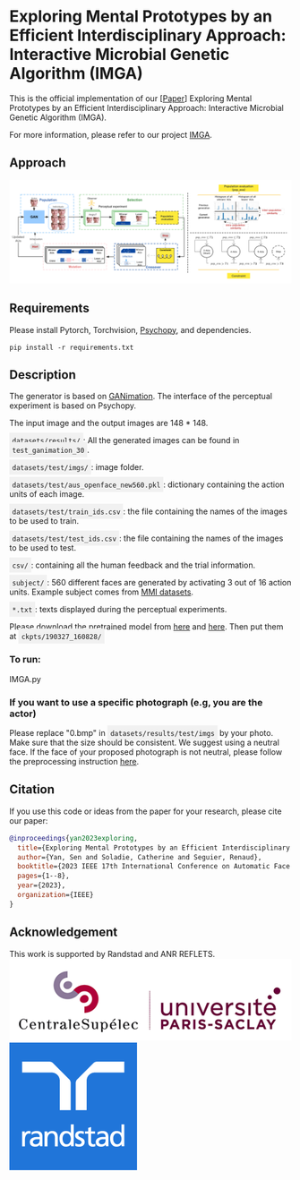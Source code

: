 # Exploring Mental Prototypes by an Efficient Interdisciplinary Approach: Interactive Microbial Genetic Algorithm (IMGA)
This is the official implementation of our [[Paper](https://hal.science/hal-04050608/document)] Exploring Mental Prototypes by an Efficient Interdisciplinary Approach: Interactive Microbial Genetic Algorithm (IMGA).

For more information, please refer to our project [IMGA](https://yansen0508.github.io/Interactive-Microbial-Genetic-Algorithm/).

## Approach
![General pipeline](Figs/pipeline.png)

## Requirements
Please install Pytorch, Torchvision, [Psychopy](https://www.psychopy.org/), and dependencies.
```shell
pip install -r requirements.txt
```

## Description
The generator is based on [GANimation](https://github.com/albertpumarola/GANimation).
The interface of the perceptual experiment is based on Psychopy.

The input image and the output images are 148 * 148.

<span style="background-color: #f1f1f1; padding: 5px;"><code>datasets/results/</code></span>:
All the generated images can be found in <span style="background-color: #f1f1f1; padding: 5px;"><code>test_ganimation_30</code></span>.

<span style="background-color: #f1f1f1; padding: 5px;"><code>datasets/test/imgs/</code></span>: image folder.

<span style="background-color: #f1f1f1; padding: 5px;"><code>datasets/test/aus_openface_new560.pkl</code></span>: dictionary containing the action units of each image.

<span style="background-color: #f1f1f1; padding: 5px;"><code>datasets/test/train_ids.csv</code></span>: the file containing the names of the images to be used to train.

<span style="background-color: #f1f1f1; padding: 5px;"><code>datasets/test/test_ids.csv</code></span>: the file containing the names of the images to be used to test.

<span style="background-color: #f1f1f1; padding: 5px;"><code>csv/</code></span>: containing all the human feedback and the trial information.

<span style="background-color: #f1f1f1; padding: 5px;"><code>subject/</code></span>: 560 different faces are generated by activating 3 out of 16 action units. 
Example subject comes from [MMI datasets](https://mmifacedb.eu/).

<span style="background-color: #f1f1f1; padding: 5px;"><code>*.txt</code></span>: texts displayed during the perceptual experiments.

Please download the pretrained model from [here](https://drive.google.com/file/d/1f9moiWKiyPMJ9wtrihJY6yeAKVed9SXg/view?usp=sharing) and [here](https://drive.google.com/file/d/1geTeVf0v8was3GdBjLbeTnv_uLpbLPl6/view?usp=sharing).  Then put them at <span style="background-color: #f1f1f1; padding: 5px;"><code>ckpts/190327_160828/</code></span>

### To run: 
IMGA.py

### If you want to use a specific photograph (e.g, you are the actor)
Please replace "0.bmp" in <span style="background-color: #f1f1f1; padding: 5px;"><code>datasets/results/test/imgs</code></span> by your photo. Make sure that the size should be consistent. We suggest using a neutral face. If the face of your proposed photograph is not neutral, please follow the preprocessing instruction [here](https://github.com/yansen0508/Mental-Deep-Reverse-Engineering#generating-560-different-facial-expressions-by-a-specific-actor).


## Citation
If you use this code or ideas from the paper for your research, please cite our paper:
```BibTeX
@inproceedings{yan2023exploring,
  title={Exploring Mental Prototypes by an Efficient Interdisciplinary Approach: Interactive Microbial Genetic Algorithm},
  author={Yan, Sen and Soladie, Catherine and Seguier, Renaud},
  booktitle={2023 IEEE 17th International Conference on Automatic Face and Gesture Recognition (FG)},
  pages={1--8},
  year={2023},
  organization={IEEE}
}
```

## Acknowledgement
This work is supported by Randstad and ANR REFLETS.
![CentraleSupelec](Figs/logo1.png)
![Randstad](Figs/logo2.png)

